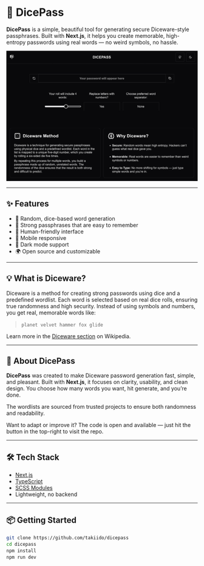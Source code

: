 # 🎲 DicePass

**DicePass** is a simple, beautiful tool for generating secure Diceware-style passphrases. Built with **Next.js**, it helps you create memorable, high-entropy passwords using real words — no weird symbols, no hassle.

![screenshot](./public/preview.png)

---

## ✨ Features

- 🎲 Random, dice-based word generation
- 🔐 Strong passphrases that are easy to remember
- 🧠 Human-friendly interface
- 📱 Mobile responsive
- 🌙 Dark mode support
- 🌍 Open source and customizable

---

## 💡 What is Diceware?

Diceware is a method for creating strong passwords using dice and a predefined wordlist. Each word is selected based on real dice rolls, ensuring true randomness and high security. Instead of using symbols and numbers, you get real, memorable words like:

> `planet velvet hammer fox glide`

Learn more in the [Diceware section](https://en.wikipedia.org/wiki/Diceware) on Wikipedia.

---

## 🚀 About DicePass

**DicePass** was created to make Diceware password generation fast, simple, and pleasant. Built with **Next.js**, it focuses on clarity, usability, and clean design. You choose how many words you want, hit generate, and you’re done.

The wordlists are sourced from trusted projects to ensure both randomness and readability.

Want to adapt or improve it? The code is open and available — just hit the button in the top-right to visit the repo.

---

## 🛠 Tech Stack

- [Next.js](https://nextjs.org/)
- [TypeScript](https://www.typescriptlang.org/)
- [SCSS Modules](https://sass-lang.com/)
- Lightweight, no backend

---

## 📦 Getting Started

```bash
git clone https://github.com/takiido/dicepass
cd dicepass
npm install
npm run dev
